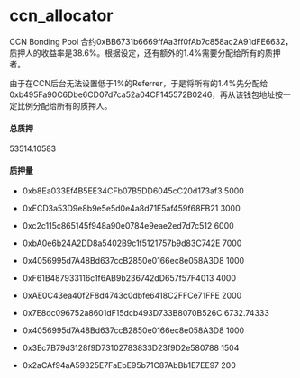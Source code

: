 # ccn_allocator

CCN Bonding Pool 合约0xBB6731b6669ffAa3ff0fAb7c858ac2A91dFE6632，质押人的收益率是38.6%。根据设定，还有额外的1.4%需要分配给所有的质押者。

由于在CCN后台无法设置低于1%的Referrer，于是将所有的1.4%先分配给0xb495Fa90C6Dbe6CD07d7ca52a04CF145572B0246，再从该钱包地址按一定比例分配给所有的质押人。

#### 总质押

53514.10583

#### 质押量
- 0xb8Ea033Ef4B5EE34CFb07B5DD6045cC20d173af3 5000
 
- 0xECD3a53D9e8b9e5e5d0e4a8d71E5af459f68FB21 3000
 
- 0xc2c115c865145f948a90e0784e9eae2ed7d7c512 6000
 
- 0xbA0e6b24A2DD8a5402B9c1f5121757b9d83C742E 7000
 
- 0x4056995d7A48Bd637ccB2850e0166ec8e058A3D8 1000
 
- 0xF61B487933116c1f6AB9b236742dD657f57F4013 4000
 
- 0xAE0C43ea40f2F8d4743c0dbfe6418C2FFCe71FFE 2000
 
- 0x7E8dc096752a8601dF15dcb493D733B8070B526C 6732.74333
 
- 0x4056995d7A48Bd637ccB2850e0166ec8e058A3D8 1000
 
- 0x3Ec7B79d3128f9D73102783833D23f9D2e580788 1504
 
- 0x2aCAf94aA59325E7FaEbE95b71C87AbBb1E7EE97 200

